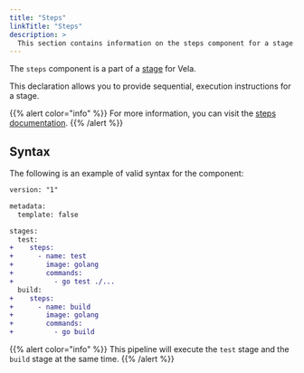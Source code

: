 ```yaml
---
title: "Steps"
linkTitle: "Steps"
description: >
  This section contains information on the steps component for a stage.
---
```


The `steps` component is a part of a [stage](/docs/usage/concepts/pipeline/stages) for Vela.

This declaration allows you to provide sequential, execution instructions for a stage.

{{% alert color="info" %}}
For more information, you can visit the [steps documentation](/docs/usage/concepts/pipeline/steps).
{{% /alert %}}

## Syntax

The following is an example of valid syntax for the component:

```diff
version: "1"

metadata:
  template: false

stages:
  test:
+    steps:
+      - name: test
+        image: golang
+        commands:
+          - go test ./...
  build:
+    steps:
+      - name: build
+        image: golang
+        commands:
+          - go build
```

{{% alert color="info" %}}
This pipeline will execute the `test` stage and the `build` stage at the same time.
{{% /alert %}}
